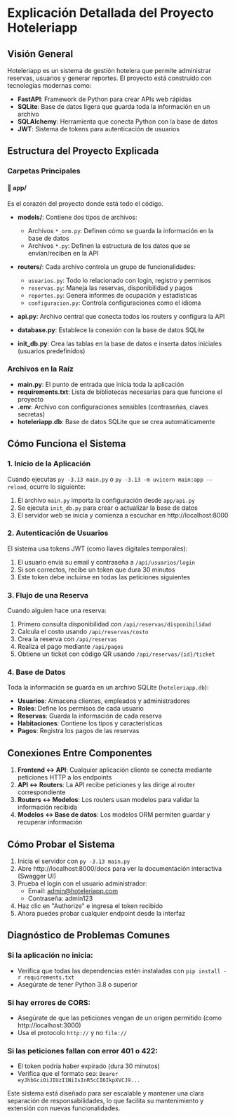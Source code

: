 # Explicación Detallada del Proyecto Hoteleriapp

## Visión General

Hoteleriapp es un sistema de gestión hotelera que permite administrar reservas, usuarios y generar reportes. El proyecto está construido con tecnologías modernas como:

- **FastAPI**: Framework de Python para crear APIs web rápidas
- **SQLite**: Base de datos ligera que guarda toda la información en un archivo
- **SQLAlchemy**: Herramienta que conecta Python con la base de datos
- **JWT**: Sistema de tokens para autenticación de usuarios

## Estructura del Proyecto Explicada

### Carpetas Principales

#### 📁 app/
Es el corazón del proyecto donde está todo el código.

- **models/**: Contiene dos tipos de archivos:
  - Archivos `*_orm.py`: Definen cómo se guarda la información en la base de datos
  - Archivos `*.py`: Definen la estructura de los datos que se envían/reciben en la API

- **routers/**: Cada archivo controla un grupo de funcionalidades:
  - `usuarios.py`: Todo lo relacionado con login, registro y permisos
  - `reservas.py`: Maneja las reservas, disponibilidad y pagos
  - `reportes.py`: Genera informes de ocupación y estadísticas
  - `configuracion.py`: Controla configuraciones como el idioma

- **api.py**: Archivo central que conecta todos los routers y configura la API

- **database.py**: Establece la conexión con la base de datos SQLite

- **init_db.py**: Crea las tablas en la base de datos e inserta datos iniciales (usuarios predefinidos)

### Archivos en la Raíz

- **main.py**: El punto de entrada que inicia toda la aplicación
- **requirements.txt**: Lista de bibliotecas necesarias para que funcione el proyecto
- **.env**: Archivo con configuraciones sensibles (contraseñas, claves secretas)
- **hoteleriapp.db**: Base de datos SQLite que se crea automáticamente

## Cómo Funciona el Sistema

### 1. Inicio de la Aplicación

Cuando ejecutas `py -3.13 main.py` o `py -3.13 -m uvicorn main:app --reload`, ocurre lo siguiente:

1. El archivo `main.py` importa la configuración desde `app/api.py`
2. Se ejecuta `init_db.py` para crear o actualizar la base de datos
3. El servidor web se inicia y comienza a escuchar en http://localhost:8000

### 2. Autenticación de Usuarios

El sistema usa tokens JWT (como llaves digitales temporales):

1. El usuario envía su email y contraseña a `/api/usuarios/login`
2. Si son correctos, recibe un token que dura 30 minutos
3. Este token debe incluirse en todas las peticiones siguientes

### 3. Flujo de una Reserva

Cuando alguien hace una reserva:

1. Primero consulta disponibilidad con `/api/reservas/disponibilidad`
2. Calcula el costo usando `/api/reservas/costo`
3. Crea la reserva con `/api/reservas`
4. Realiza el pago mediante `/api/pagos`
5. Obtiene un ticket con código QR usando `/api/reservas/{id}/ticket`

### 4. Base de Datos

Toda la información se guarda en un archivo SQLite (`hoteleriapp.db`):

- **Usuarios**: Almacena clientes, empleados y administradores
- **Roles**: Define los permisos de cada usuario
- **Reservas**: Guarda la información de cada reserva
- **Habitaciones**: Contiene los tipos y características
- **Pagos**: Registra los pagos de las reservas

## Conexiones Entre Componentes

1. **Frontend ↔️ API**: Cualquier aplicación cliente se conecta mediante peticiones HTTP a los endpoints
2. **API ↔️ Routers**: La API recibe peticiones y las dirige al router correspondiente
3. **Routers ↔️ Modelos**: Los routers usan modelos para validar la información recibida
4. **Modelos ↔️ Base de datos**: Los modelos ORM permiten guardar y recuperar información

## Cómo Probar el Sistema

1. Inicia el servidor con `py -3.13 main.py`
2. Abre http://localhost:8000/docs para ver la documentación interactiva (Swagger UI)
3. Prueba el login con el usuario administrador: 
   - Email: admin@hoteleriapp.com
   - Contraseña: admin123
4. Haz clic en "Authorize" e ingresa el token recibido
5. Ahora puedes probar cualquier endpoint desde la interfaz

## Diagnóstico de Problemas Comunes

### Si la aplicación no inicia:
- Verifica que todas las dependencias estén instaladas con `pip install -r requirements.txt`
- Asegúrate de tener Python 3.8 o superior

### Si hay errores de CORS:
- Asegúrate de que las peticiones vengan de un origen permitido (como http://localhost:3000)
- Usa el protocolo `http://` y no `file://`

### Si las peticiones fallan con error 401 o 422:
- El token podría haber expirado (dura 30 minutos)
- Verifica que el formato sea: `Bearer eyJhbGciOiJIUzI1NiIsInR5cCI6IkpXVCJ9...`

Este sistema está diseñado para ser escalable y mantener una clara separación de responsabilidades, lo que facilita su mantenimiento y extensión con nuevas funcionalidades.